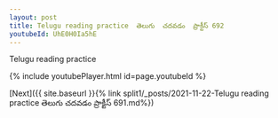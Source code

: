 ```yaml
---
layout: post
title: Telugu reading practice  తెలుగు  చదవడం  ప్రాక్టీస్ 692
youtubeId: UhE0H0Ia5hE
---
```

 
 
Telugu reading practice
 
 
 
 
 


{% include youtubePlayer.html id=page.youtubeId %}
 
[Next]({{ site.baseurl }}{% link  split1/_posts/2021-11-22-Telugu reading practice  తెలుగు  చదవడం  ప్రాక్టీస్ 691.md%})
 

